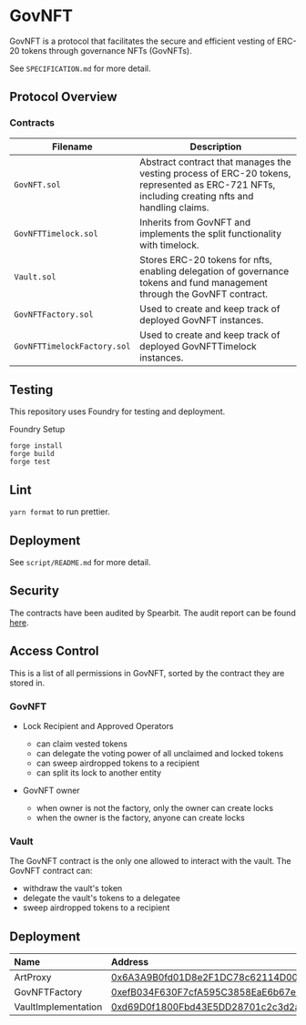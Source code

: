 # GovNFT

GovNFT is a protocol that facilitates the secure and efficient vesting of ERC-20 tokens through governance NFTs (GovNFTs).

See `SPECIFICATION.md` for more detail.

## Protocol Overview

### Contracts

| Filename                    | Description                                                                                                                                    |
| --------------------------- | ---------------------------------------------------------------------------------------------------------------------------------------------- |
| `GovNFT.sol`                | Abstract contract that manages the vesting process of ERC-20 tokens, represented as ERC-721 NFTs, including creating nfts and handling claims. |
| `GovNFTTimelock.sol`        | Inherits from GovNFT and implements the split functionality with timelock.                                                                     |
| `Vault.sol`                 | Stores ERC-20 tokens for nfts, enabling delegation of governance tokens and fund management through the GovNFT contract.                       |
| `GovNFTFactory.sol`         | Used to create and keep track of deployed GovNFT instances.                                                                                    |
| `GovNFTTimelockFactory.sol` | Used to create and keep track of deployed GovNFTTimelock instances.                                                                            |

## Testing

This repository uses Foundry for testing and deployment.

Foundry Setup

```
forge install
forge build
forge test
```

## Lint

`yarn format` to run prettier.

## Deployment

See `script/README.md` for more detail.

## Security

The contracts have been audited by Spearbit. The audit report can be found [here](https://cantina.xyz/portfolio/aa79aa69-8468-442d-bfbb-b403de36edec).

## Access Control

This is a list of all permissions in GovNFT, sorted by the contract they are stored in.

### GovNFT

- Lock Recipient and Approved Operators

  - can claim vested tokens
  - can delegate the voting power of all unclaimed and locked tokens
  - can sweep airdropped tokens to a recipient
  - can split its lock to another entity

- GovNFT owner
  - when owner is not the factory, only the owner can create locks
  - when the owner is the factory, anyone can create locks

### Vault

The GovNFT contract is the only one allowed to interact with the vault.
The GovNFT contract can:

- withdraw the vault's token
- delegate the vault's tokens to a delegatee
- sweep airdropped tokens to a recipient

## Deployment

| Name                | Address                                                                                                                               |
| :------------------ | :------------------------------------------------------------------------------------------------------------------------------------ |
| ArtProxy            | [0x6A3A9B0fd01D8e2F1DC78c62114D009Ac8966060](https://optimistic.etherscan.io/address/0x6A3A9B0fd01D8e2F1DC78c62114D009Ac8966060#code) |
| GovNFTFactory       | [0xefB034F630F7cfA595C3858EaE6b67eF8fdD8e30](https://optimistic.etherscan.io/address/0xefB034F630F7cfA595C3858EaE6b67eF8fdD8e30#code) |
| VaultImplementation | [0xd69D0f1800Fbd43E5DD28701c2c3d2aBA690C388](https://optimistic.etherscan.io/address/0xd69D0f1800Fbd43E5DD28701c2c3d2aBA690C388#code) |
